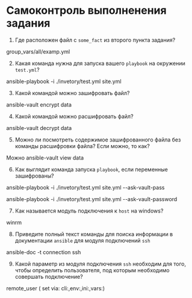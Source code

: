 # Самоконтроль выполненения задания

1. Где расположен файл с `some_fact` из второго пункта задания?

group_vars/all/examp.yml

2. Какая команда нужна для запуска вашего `playbook` на окружении `test.yml`?

ansible-playbook -i ./invetory/test.yml site.yml

3. Какой командой можно зашифровать файл?

ansible-vault encrypt data

4. Какой командой можно расшифровать файл?

ansible-vault decrypt data

5. Можно ли посмотреть содержимое зашифрованного файла без команды расшифровки файла? Если можно, то как?

Можно ansible-vault view data

6. Как выглядит команда запуска `playbook`, если переменные зашифрованы?

ansible-playbook -i ./invetory/test.yml site.yml --ask-vault-pass

ansible-playbook -i ./invetory/test.yml site.yml --ask-vault-password

7. Как называется модуль подключения к `host` на windows?

winrm

8. Приведите полный текст команды для поиска информации в документации `ansible` для модуля подключений `ssh`

ansible-doc -t connection ssh

9. Какой параметр из модуля подключения `ssh` необходим для того, чтобы определить пользователя, под которым необходимо совершать подключение?

remote_user ( set via: cli:,env:,ini:,vars:)
